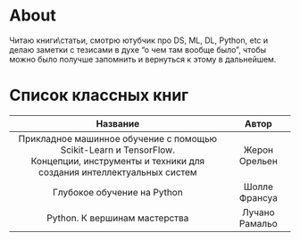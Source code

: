 # About

Читаю книги\статьи, смотрю ютубчик про DS, ML, DL, Python, etc 
и делаю заметки с тезисами в духе “о чем там вообще было”, 
чтобы можно было получше запомнить и вернуться к этому в дальнейшем.

# Список классных книг
| Название | Автор |
|:-------------------------------------------------------------------------------------------------------------------------------------------: |:-------------: |
| Прикладное машинное обучение с помощью Scikit-Learn и TensorFlow. <br>Концепции, инструменты и техники для создания интеллектуальных систем | Жерон Орельен | 
| Глубокое обучение на Python | Шолле Франсуа | 
| Python. К вершинам мастерства | Лучано Рамальо | 
